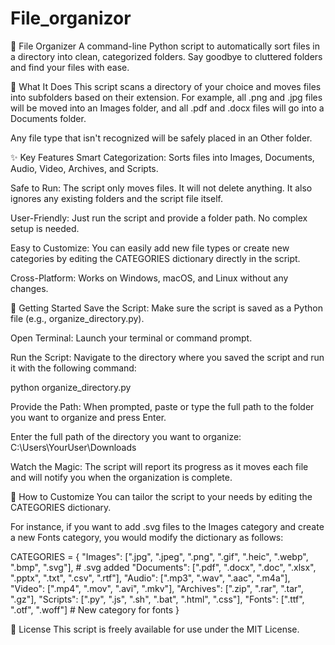 # File_organizor
📂 File Organizer
A command-line Python script to automatically sort files in a directory into clean, categorized folders. Say goodbye to cluttered folders and find your files with ease.

🤔 What It Does
This script scans a directory of your choice and moves files into subfolders based on their extension. For example, all .png and .jpg files will be moved into an Images folder, and all .pdf and .docx files will go into a Documents folder.

Any file type that isn't recognized will be safely placed in an Other folder.

✨ Key Features
Smart Categorization: Sorts files into Images, Documents, Audio, Video, Archives, and Scripts.

Safe to Run: The script only moves files. It will not delete anything. It also ignores any existing folders and the script file itself.

User-Friendly: Just run the script and provide a folder path. No complex setup is needed.

Easy to Customize: You can easily add new file types or create new categories by editing the CATEGORIES dictionary directly in the script.

Cross-Platform: Works on Windows, macOS, and Linux without any changes.

🚀 Getting Started
Save the Script: Make sure the script is saved as a Python file (e.g., organize_directory.py).

Open Terminal: Launch your terminal or command prompt.

Run the Script: Navigate to the directory where you saved the script and run it with the following command:

python organize_directory.py

Provide the Path: When prompted, paste or type the full path to the folder you want to organize and press Enter.

Enter the full path of the directory you want to organize: C:\Users\YourUser\Downloads

Watch the Magic: The script will report its progress as it moves each file and will notify you when the organization is complete.

🔧 How to Customize
You can tailor the script to your needs by editing the CATEGORIES dictionary.

For instance, if you want to add .svg files to the Images category and create a new Fonts category, you would modify the dictionary as follows:

CATEGORIES = {
    "Images": [".jpg", ".jpeg", ".png", ".gif", ".heic", ".webp", ".bmp", ".svg"],  # .svg added
    "Documents": [".pdf", ".docx", ".doc", ".xlsx", ".pptx", ".txt", ".csv", ".rtf"],
    "Audio": [".mp3", ".wav", ".aac", ".m4a"],
    "Video": [".mp4", ".mov", ".avi", ".mkv"],
    "Archives": [".zip", ".rar", ".tar", ".gz"],
    "Scripts": [".py", ".js", ".sh", ".bat", ".html", ".css"],
    "Fonts": [".ttf", ".otf", ".woff"]  # New category for fonts
}

📄 License
This script is freely available for use under the MIT License.
